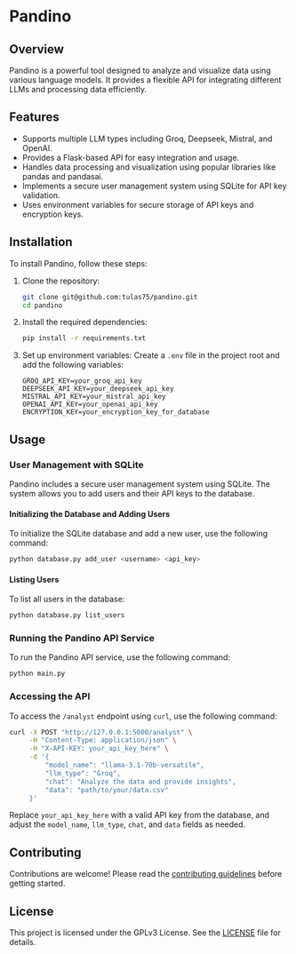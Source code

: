 # Pandino

## Overview
Pandino is a powerful tool designed to analyze and visualize data using various language models. It provides a flexible API for integrating different LLMs and processing data efficiently.

## Features
- Supports multiple LLM types including Groq, Deepseek, Mistral, and OpenAI.
- Provides a Flask-based API for easy integration and usage.
- Handles data processing and visualization using popular libraries like pandas and pandasai.
- Implements a secure user management system using SQLite for API key validation.
- Uses environment variables for secure storage of API keys and encryption keys.

## Installation
To install Pandino, follow these steps:

1. Clone the repository:
   ```bash
   git clone git@github.com:tulas75/pandino.git
   cd pandino
   ```

2. Install the required dependencies:
   ```bash
   pip install -r requirements.txt
   ```

3. Set up environment variables:
   Create a `.env` file in the project root and add the following variables:
   ```
   GROQ_API_KEY=your_groq_api_key
   DEEPSEEK_API_KEY=your_deepseek_api_key
   MISTRAL_API_KEY=your_mistral_api_key
   OPENAI_API_KEY=your_openai_api_key
   ENCRYPTION_KEY=your_encryption_key_for_database
   ```

## Usage

### User Management with SQLite
Pandino includes a secure user management system using SQLite. The system allows you to add users and their API keys to the database.

#### Initializing the Database and Adding Users
To initialize the SQLite database and add a new user, use the following command:
```bash
python database.py add_user <username> <api_key>
```

#### Listing Users
To list all users in the database:
```bash
python database.py list_users
```

### Running the Pandino API Service
To run the Pandino API service, use the following command:
```bash
python main.py
```

### Accessing the API
To access the `/analyst` endpoint using `curl`, use the following command:
```bash
curl -X POST "http://127.0.0.1:5000/analyst" \
     -H "Content-Type: application/json" \
     -H "X-API-KEY: your_api_key_here" \
     -d '{
         "model_name": "llama-3.1-70b-versatile",
         "llm_type": "Groq",
         "chat": "Analyze the data and provide insights",
         "data": "path/to/your/data.csv"
     }'
```

Replace `your_api_key_here` with a valid API key from the database, and adjust the `model_name`, `llm_type`, `chat`, and `data` fields as needed.

## Contributing
Contributions are welcome! Please read the [contributing guidelines](CONTRIBUTING.md) before getting started.

## License
This project is licensed under the GPLv3 License. See the [LICENSE](LICENSE) file for details.
